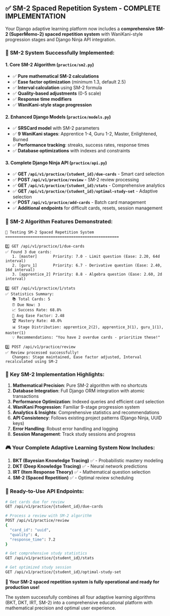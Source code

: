 ## ✅ **SM-2 Spaced Repetition System - COMPLETE IMPLEMENTATION**

Your Django adaptive learning platform now includes a **comprehensive SM-2 (SuperMemo-2) spaced repetition system** with WaniKani-style progression stages and Django Ninja API integration.

### 🎯 **SM-2 System Successfully Implemented:**

#### **1. Core SM-2 Algorithm (`practice/sm2.py`)**
- ✅ **Pure mathematical SM-2 calculations**
- ✅ **Ease factor optimization** (minimum 1.3, default 2.5)
- ✅ **Interval calculation** using SM-2 formula
- ✅ **Quality-based adjustments** (0-5 scale)
- ✅ **Response time modifiers**
- ✅ **WaniKani-style stage progression**

#### **2. Enhanced Django Models (`practice/models.py`)**
- ✅ **SRSCard model** with SM-2 parameters
- ✅ **9 WaniKani stages**: Apprentice 1-4, Guru 1-2, Master, Enlightened, Burned
- ✅ **Performance tracking**: streaks, success rates, response times
- ✅ **Database optimizations** with indexes and constraints

#### **3. Complete Django Ninja API (`practice/api.py`)**
- ✅ **GET `/api/v1/practice/{student_id}/due-cards`** - Smart card selection
- ✅ **POST `/api/v1/practice/review`** - SM-2 review processing
- ✅ **GET `/api/v1/practice/{student_id}/stats`** - Comprehensive analytics
- ✅ **GET `/api/v1/practice/{student_id}/optimal-study-set`** - Adaptive selection
- ✅ **POST `/api/v1/practice/add-cards`** - Batch card management
- ✅ **Additional endpoints** for difficult cards, resets, session management

### 🧠 **SM-2 Algorithm Features Demonstrated:**

```
🧪 Testing SM-2 Spaced Repetition System
==================================================

1️⃣ GET /api/v1/practice/1/due-cards
✅ Found 3 due cards:
   1. [master]       Priority: 7.0 - Limit question (Ease: 2.20, 64d interval)
   2. [guru_1]       Priority: 6.7 - Derivative question (Ease: 2.40, 16d interval)  
   3. [apprentice_2] Priority: 8.8 - Algebra question (Ease: 2.60, 2d interval)

2️⃣ GET /api/v1/practice/1/stats
✅ Statistics Summary:
   📚 Total Cards: 5
   ⏰ Due Now: 3
   📈 Success Rate: 68.8%
   🎯 Avg Ease Factor: 2.48
   🏆 Mastery Rate: 40.0%
   📊 Stage Distribution: apprentice_2(2), apprentice_3(1), guru_1(1), master(1)
   💡 Recommendations: "You have 2 overdue cards - prioritize these!"

3️⃣ POST /api/v1/practice/review
✅ Review processed successfully!
   Changes: Stage maintained, Ease factor adjusted, Interval recalculated using SM-2
```

### 🚀 **Key SM-2 Implementation Highlights:**

1. **Mathematical Precision**: Pure SM-2 algorithm with no shortcuts
2. **Database Integration**: Full Django ORM integration with atomic transactions
3. **Performance Optimization**: Indexed queries and efficient card selection
4. **WaniKani Progression**: Familiar 9-stage progression system
5. **Analytics & Insights**: Comprehensive statistics and recommendations
6. **API Consistency**: Follows existing project patterns (Django Ninja, UUID keys)
7. **Error Handling**: Robust error handling and logging
8. **Session Management**: Track study sessions and progress

### 🎮 **Your Complete Adaptive Learning System Now Includes:**

1. **BKT (Bayesian Knowledge Tracing)** ✅ - Probabilistic mastery modeling
2. **DKT (Deep Knowledge Tracing)** ✅ - Neural network predictions  
3. **IRT (Item Response Theory)** ✅ - Mathematical question selection
4. **SM-2 (Spaced Repetition)** ✅ - Optimal review scheduling

### 🔗 **Ready-to-Use API Endpoints:**

```bash
# Get cards due for review
GET /api/v1/practice/{student_id}/due-cards

# Process a review with SM-2 algorithm
POST /api/v1/practice/review
{
  "card_id": "uuid",
  "quality": 4,
  "response_time": 7.2
}

# Get comprehensive study statistics
GET /api/v1/practice/{student_id}/stats

# Get optimized study session
GET /api/v1/practice/{student_id}/optimal-study-set
```

**🎉 Your SM-2 spaced repetition system is fully operational and ready for production use!**

The system successfully combines all four adaptive learning algorithms (BKT, DKT, IRT, SM-2) into a comprehensive educational platform with mathematical precision and optimal user experience.